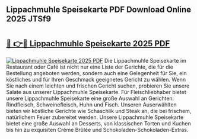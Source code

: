 ## Lippachmuhle Speisekarte PDF Download Online 2025 JTSf9

# <h2><a href="http://gc67sj2.nevu.top/?p=Lippachmuhle+Speisekarte">🔗 👉🔴 Lippachmuhle Speisekarte 2025 PDF</a></h2>

[![Lippachmuhle Speisekarte 2025 PDF](https://i.imgur.com/dBaPXMq.png)](http://gc67sj2.nevu.top/?p=Lippachmuhle+Speisekarte)
Die Lippachmuhle Speisekarte im Restaurant oder Café ist nicht nur eine Liste der Gerichte, die für die Bestellung angeboten werden, sondern auch eine Gelegenheit für Sie, ein köstliches und für Ihren Geschmack geeignetes Gericht zu wählen. Wenn Sie nach einem leichten und frischen Gericht suchen, probieren Sie unsere Salate aus unserer Lippachmuhle Speisekarte. Für Fleischliebhaber bietet unsere Lippachmuhle Speisekarte eine große Auswahl an Gerichten: Rindfleisch, Schweinefleisch, Huhn und Fisch. Unseren Auserwählten bieten wir köstliche Gerichte wie Schaschlik und Steak an, die bei frischem, natürlichem Feuer zubereitet werden. Unsere Lippachmuhle Speisekarte bietet eine große Auswahl an Desserts, von klassischen Torten und Kuchen bis hin zu exquisiten Crème Brûlée und Schokoladen-Schokoladen-Extras.
